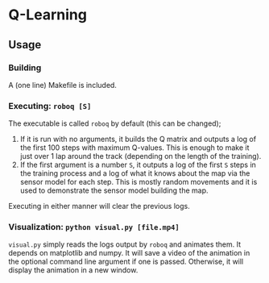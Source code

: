 # Q-Learning

## Usage
### Building
A (one line) Makefile is included.  
### Executing: `roboq [S]`
The executable is called `roboq` by default (this can be changed); 
1. If it is run with no arguments, it builds the Q matrix and outputs a log of the first 100 steps with maximum Q-values. This is enough to make it just over 1 lap around the track (depending on the length of the training).
2. If the first argument is a number `S`, it outputs a log of the first `S` steps in the training process and a log of what it knows about the map via the sensor model for each step. This is mostly random movements and it is used to demonstrate the sensor model building the map.  

Executing in either manner will clear the previous logs.
### Visualization: `python visual.py [file.mp4]`
`visual.py` simply reads the logs output by `roboq` and animates them. It depends on matplotlib and numpy. It will save a video of the animation in the optional command line argument if one is passed. Otherwise, it will display the animation in a new window.
